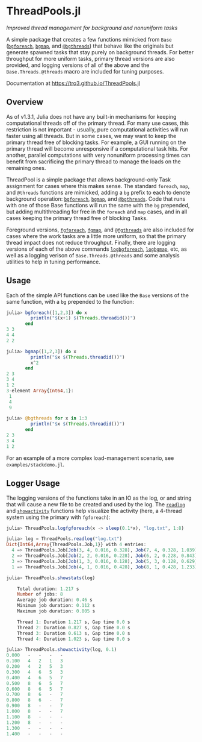 # ThreadPools.jl

_Improved thread management for background and nonuniform tasks_

A simple package that creates a few functions mimicked from `Base`
([`bgforeach`](https://tro3.github.io/ThreadPools.jl/build/index.html#ThreadPools.bgforeach-Tuple{Any,Any}), 
[`bgmap`](https://tro3.github.io/ThreadPools.jl/build/index.html#ThreadPools.bgmap-Tuple{Any,Any}),
and
[`@bgthreads`](https://tro3.github.io/ThreadPools.jl/build/index.html#ThreadPools.@bgthreads))
that behave like the originals but generate spawned tasks 
that stay purely on background threads.  For better throughput for more
uniform tasks, primary thread versions are also provided, and logging versions 
of all of the above and the `Base.Threads.@threads` macro are included for 
tuning purposes.

Documentation at https://tro3.github.io/ThreadPools.jl

## Overview

As of v1.3.1, Julia does not have any built-in mechanisms for keeping 
computational threads off of the primary thread.  For many use cases, this 
restriction is not important - usually, pure computational activities will 
run faster using all threads.  But in some cases, we may want to keep the 
primary thread free of blocking tasks.  For example, a GUI running on the 
primary thread will become unresponsive if a computational task hits.  For 
another, parallel computations with very nonuniform processing times can 
benefit from sacrificing the primary thread to manage the loads on the 
remaining ones.

ThreadPool is a simple package that allows background-only Task assignment for 
cases where this makes sense.  The standard `foreach`,  `map`, and `@threads` 
functions are mimicked, adding a `bg` prefix to each to denote background 
operation: 
[`bgforeach`](https://tro3.github.io/ThreadPools.jl/build/index.html#ThreadPools.bgforeach-Tuple{Any,Any}), 
[`bgmap`](https://tro3.github.io/ThreadPools.jl/build/index.html#ThreadPools.bgmap-Tuple{Any,Any}),
and
[`@bgthreads`](https://tro3.github.io/ThreadPools.jl/build/index.html#ThreadPools.@bgthreads).
Code that runs with one of those Base functions will run the same with the 
`bg` prepended, but adding multithreading for free in the `foreach` and `map` 
cases, and in all cases keeping the primary thread free of blocking Tasks.

Foreground versions, 
[`fgforeach`](https://tro3.github.io/ThreadPools.jl/build/index.html#ThreadPools.fgforeach-Tuple{Any,Any}), 
[`fgmap`](https://tro3.github.io/ThreadPools.jl/build/index.html#ThreadPools.fgmap-Tuple{Any,Any}),
and
[`@fgthreads`](https://tro3.github.io/ThreadPools.jl/build/index.html#ThreadPools.@fgthreads)
are also included for cases where the work tasks are a little more uniform, so
that the primary thread impact does not reduce throughput.  Finally, there are
logging versions of each of the above commands
[`logbgforeach`](https://tro3.github.io/ThreadPools.jl/build/index.html#ThreadPools.logbgforeach), 
[`logbgmap`](https://tro3.github.io/ThreadPools.jl/build/index.html#ThreadPools.logbgmap), 
etc, as well as a logging verison of `Base.Threads.@threads` and some analysis utilities 
to help in tuning performance.  


## Usage

Each of the simple API functions can be used like the `Base` versions of the 
same function, with a `bg` prepended to the function: 

```julia
julia> bgforeach([1,2,3]) do x
         println("$(x+1) $(Threads.threadid())")
       end
3 3
4 4
2 2

julia> bgmap([1,2,3]) do x
         println("$x $(Threads.threadid())")
         x^2
       end
2 3
3 4
1 2
3-element Array{Int64,1}:
 1
 4
 9

julia> @bgthreads for x in 1:3
         println("$x $(Threads.threadid())")
       end
2 3
3 4
1 2
```
For an example of a more complex load-management scenario, see 
`examples/stackdemo.jl`.


## Logger Usage

The logging versions of the functions take in an IO as the log, or and string
that will cause a new file to be created and used by the log.  The 
[`readlog`](https://tro3.github.io/ThreadPools.jl/build/index.html#ThreadPools.readlog)
and 
[`showactivity`](https://tro3.github.io/ThreadPools.jl/build/index.html#ThreadPools.showactivity)
functions help visualize the activity (here, a 4-thread system using the primary with `fgforeach`):

```julia
julia> ThreadPools.logfgforeach(x -> sleep(0.1*x), "log.txt", 1:8)

julia> log = ThreadPools.readlog("log.txt")
Dict{Int64,Array{ThreadPools.Job,1}} with 4 entries:
  4 => ThreadPools.Job[Job(3, 4, 0.016, 0.328), Job(7, 4, 0.328, 1.039)]
  2 => ThreadPools.Job[Job(2, 2, 0.016, 0.228), Job(6, 2, 0.228, 0.843)]
  3 => ThreadPools.Job[Job(1, 3, 0.016, 0.128), Job(5, 3, 0.128, 0.629)]
  1 => ThreadPools.Job[Job(4, 1, 0.016, 0.428), Job(8, 1, 0.428, 1.233)]

julia> ThreadPools.showstats(log)

    Total duration: 1.217 s
    Number of jobs: 8
    Average job duration: 0.46 s
    Minimum job duration: 0.112 s
    Maximum job duration: 0.805 s

    Thread 1: Duration 1.217 s, Gap time 0.0 s
    Thread 2: Duration 0.827 s, Gap time 0.0 s
    Thread 3: Duration 0.613 s, Gap time 0.0 s
    Thread 4: Duration 1.023 s, Gap time 0.0 s

julia> ThreadPools.showactivity(log, 0.1)
0.000   -   -   -   -
0.100   4   2   1   3
0.200   4   2   5   3
0.300   4   6   5   3
0.400   4   6   5   7
0.500   8   6   5   7
0.600   8   6   5   7
0.700   8   6   -   7
0.800   8   6   -   7
0.900   8   -   -   7
1.000   8   -   -   7
1.100   8   -   -   -
1.200   8   -   -   -
1.300   -   -   -   -
1.400   -   -   -   -
```
